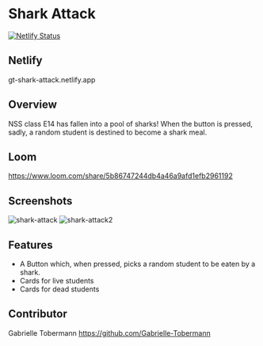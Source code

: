 # Shark Attack 
[![Netlify Status](https://api.netlify.com/api/v1/badges/c8a5864d-d77f-4842-8d67-6913168f5586/deploy-status)](https://app.netlify.com/sites/gt-shark-attack/deploys)

## Netlify
gt-shark-attack.netlify.app

## Overview 
NSS class E14 has fallen into a pool of sharks! When the button is pressed, sadly, a random student is destined to become a shark meal. 

## Loom 
https://www.loom.com/share/5b86747244db4a46a9afd1efb2961192

## Screenshots 
![shark-attack](https://user-images.githubusercontent.com/76187279/117066045-dc689480-aced-11eb-8aee-468c7ee74092.png)
![shark-attack2](https://user-images.githubusercontent.com/76187279/117066055-df638500-aced-11eb-9425-82a8ab2ea411.png)

## Features
- A Button which, when pressed, picks a random student to be eaten by a shark.
- Cards for live students
- Cards for dead students

## Contributor
Gabrielle Tobermann https://github.com/Gabrielle-Tobermann

